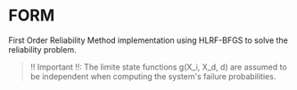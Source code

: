 # FORM
First Order Reliability Method implementation using HLRF-BFGS to solve the reliability problem.

>!! Important !!: The limite state functions g(X_i, X_d, d) are assumed to be independent when computing the system's failure probabilities.
